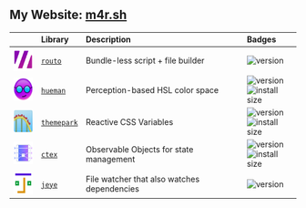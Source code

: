 ## My Website: [m4r.sh](https://m4r.sh)

||	Library 	| Description 	| Badges  |
|:--- |:---	|:---	|:--- |
| <img src="https://github.com/marshallcb/routo/raw/master/routo.png" width="40" height="40">   | [`routo`](https://github.com/marshallcb/routo) 	| Bundle-less script + file builder 	| <img src="https://badgen.now.sh/npm/v/routo" alt="version" /> |
| <img src="https://github.com/marshallcb/hueman/raw/master/hueman.png" width="40" height="40">   | [`hueman`](https://github.com/marshallcb/hueman) 	| Perception-based HSL color space	|  <img src="https://badgen.now.sh/npm/v/hueman" alt="version" /><br/><img src="https://img.badgesize.io/MarshallCB/hueman/master/es.js?compression=brotli" alt="install size" /> |
| <img src="https://github.com/marshallcb/themepark/raw/master/themepark.png" width="40" height="40">   | [`themepark`](https://github.com/marshallcb/themepark) 	| Reactive CSS Variables	|  <img src="https://badgen.now.sh/npm/v/themepark" alt="version" /><br/><img src="https://img.badgesize.io/MarshallCB/themepark/master/es.js?compression=brotli" alt="install size" /> |
| <img src="https://github.com/marshallcb/ctex/raw/main/ctex.png" width="40" height="40">   | [`ctex`](https://github.com/marshallcb/ctex) 	| Observable Objects for state management	|  <img src="https://badgen.now.sh/npm/v/ctex" alt="version" /><br/><img src="https://img.badgesize.io/MarshallCB/ctex/main/es.js?compression=brotli" alt="install size" /> |
| <img src="https://github.com/marshallcb/jeye/raw/main/jeye.png" width="40" height="40">   | [`jeye`](https://github.com/marshallcb/jeye) 	| File watcher that also watches dependencies 	|  <img src="https://badgen.now.sh/npm/v/jeye" alt="version" /> |